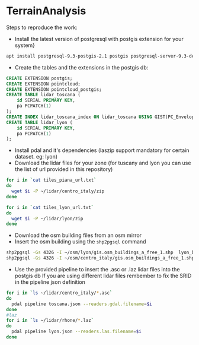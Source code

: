 # TerrainAnalysis
Steps to reproduce the work:

* Install the latest version of postgresql with postgis extension for your system}

```bash
apt install postgresql-9.3-postgis-2.1 postgis postgresql-server-9.3-dev
```
  * Create the tables and the extensions in the postgis db:
```SQL
CREATE EXTENSION postgis;
CREATE EXTENSION pointcloud;
CREATE EXTENSION pointcloud_postgis;
CREATE TABLE lidar_toscana (
    id SERIAL PRIMARY KEY,
    pa PCPATCH(1)
);
CREATE INDEX lidar_toscana_index ON lidar_toscana USING GIST(PC_EnvelopeGeometry(pa));
CREATE TABLE lidar_lyon (
    id SERIAL PRIMARY KEY,
    pa PCPATCH(1)
);

```
* Install pdal and it's dependencies (laszip support mandatory for certain dataset. eg: lyon)
* Download the lidar files for your zone (for tuscany and lyon you can use the list of url provided in this repository)
```bash
for i in `cat tiles_piana_url.txt`
do 
  wget $i -P ~/lidar/centro_italy/zip
done
```
```bash
for i in `cat tiles_lyon_url.txt`
do 
  wget $i -P ~/lidar/lyon/zip
done
```
* Download the osm building files from an osm mirror
* Insert the osm building using the `shp2pgsql` command
```bash
shp2pgsql -Gs 4326 -I ~/osm/lyon/gis.osm_buildings_a_free_1.shp  lyon_buildings | sudo -u postgres psql
shp2pgsql -Gs 4326 -I ~/osm/centro_italy/gis.osm_buildings_a_free_1.shp  centro_buildings | sudo -u postgres psql
```
* Use the provided pipeline to insert the .asc or .laz lidar files into the postgis db
If you are using different lidar files rembember to fix the SRID in the pipeline json definition
```bash
for i in `ls ~/lidar/centro_italy/*.asc`
do 
  pdal pipeline toscana.json --readers.gdal.filename=$i
done
#laz
for i in `ls ~/lidar/rhone/*.laz`
do 
  pdal pipeline lyon.json --readers.las.filename=$i
done
```
